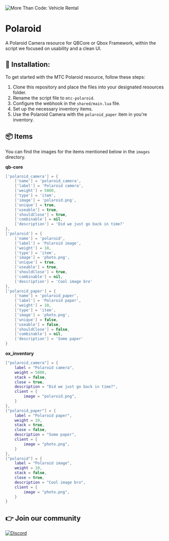 ![More Than Code: Vehicle Rental](https://i.imgur.com/6muGpRq.png)

# Polaroid
A Polaroid Camera resource for QBCore or Qbox Framework, within the script we focused on usability and a clean UI.

## 🔌 Installation:
To get started with the MTC Polaroid resource, follow these steps:

1. Clone this repository and place the files into your designated resources folder.
2. Rename the script file to ```mtc-polaroid```.
3. Configure the webhook in the ```shared/main.lua``` file.
4. Set up the necessary inventory items.
5. Use the Polaroid Camera with the ```polaroid_paper``` item in you're inventory.

## 📦 Items
You can find the images for the items mentioned below in the ```images``` directory.

**qb-core**
```lua
['polaroid_camera'] = {
    ['name'] = 'polaroid_camera',
    ['label'] = 'Polaroid camera',
    ['weight'] = 5000,
    ['type'] = 'item',
    ['image'] = 'polaroid.png',
    ['unique'] = true,
    ['useable'] = true,
    ['shouldClose'] = true,
    ['combinable'] = nil,
    ['description'] = 'Did we just go back in time?'
},
['polaroid'] = {
    ['name'] = 'polaroid',
    ['label'] = 'Polaroid image',
    ['weight'] = 10,
    ['type'] = 'item',
    ['image'] = 'photo.png',
    ['unique'] = true,
    ['useable'] = true,
    ['shouldClose'] = true,
    ['combinable'] = nil,
    ['description'] = 'Cool image bro'
},
['polaroid_paper'] = {
    ['name'] = 'polaroid_paper',
    ['label'] = 'Polaroid paper',
    ['weight'] = 10,
    ['type'] = 'item',
    ['image'] = 'photo.png',
    ['unique'] = false,
    ['useable'] = false,
    ['shouldClose'] = false,
    ['combinable'] = nil,
    ['description'] = 'Some paper'
}
```

**ox_inventory**
```lua
["polaroid_camera"] = {
    label = "Polaroid camera",
    weight = 5000,
    stack = false,
    close = true,
    description = "Did we just go back in time?",
    client = {
        image = "polaroid.png",
    }
},
["polaroid_paper"] = {
    label = "Polaroid paper",
    weight = 10,
    stack = true,
    close = false,
    description = "Some paper",
    client = {
        image = "photo.png",
    }
},
["polaroid"] = {
    label = "Polaroid image",
    weight = 10,
    stack = false,
    close = true,
    description = "Cool image bro",
    client = {
        image = "photo.png",
    }
}
```
## 👉 Join our community
[![Discord](https://img.shields.io/badge/Discord-5865F2?style=for-the-badge&logo=discord&logoColor=white)](https://discord.gg/tWMvPtq8uu)